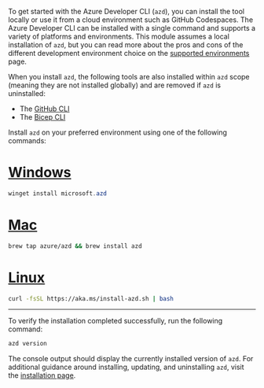 To get started with the Azure Developer CLI (`azd`), you can install the tool locally or use it from a cloud environment such as GitHub Codespaces. The Azure Developer CLI can be installed with a single command and supports a variety of platforms and environments. This module assumes a local installation of `azd`, but you can read more about the pros and cons of the different development environment choice on the [supported environments](/azure/developer/azure-developer-cli/supported-languages-environments#supported-development-environments) page.

 When you install `azd`, the following tools are also installed within `azd` scope (meaning they are not installed globally) and are removed if `azd` is uninstalled:

* The [GitHub CLI](https://cli.github.com/)
* The [Bicep CLI](/azure/azure-resource-manager/bicep/install)

Install `azd` on your preferred environment using one of the following commands:

# [Windows](#tab/windows)

```powershell
winget install microsoft.azd
```

# [Mac](#tab/mac)

```bash
brew tap azure/azd && brew install azd
```

# [Linux](#tab/linux)

```bash
curl -fsSL https://aka.ms/install-azd.sh | bash
```

---

To verify the installation completed successfully, run the following command:

```bash
azd version
```

The console output should display the currently installed version of `azd`. For additional guidance around installing, updating, and uninstalling `azd`, visit the [installation page](/azure/developer/azure-developer-cli/install-azd?tabs=winget-windows%2Cbrew-mac%2Cscript-linux&pivots=os-windows).
